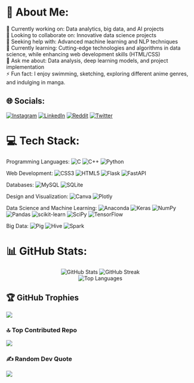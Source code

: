 
# 💫 About Me:
🔭 Currently working on: Data analytics, big data, and AI projects<br>👯 Looking to collaborate on: Innovative data science projects<br>🤝 Seeking help with: Advanced machine learning and NLP techniques<br>🌱 Currently learning: Cutting-edge technologies and algorithms in data science, while enhancing web development skills (HTML/CSS)<br>💬 Ask me about: Data analysis, deep learning models, and project implementation<br>⚡ Fun fact: I enjoy swimming, sketching, exploring different anime genres, and indulging in manga.


## 🌐 Socials:
[![Instagram](https://img.shields.io/badge/Instagram-%23E4405F.svg?logo=Instagram&logoColor=white)](https://instagram.com/absterjr) [![LinkedIn](https://img.shields.io/badge/LinkedIn-%230077B5.svg?logo=linkedin&logoColor=white)](https://linkedin.com/in/absterjr) [![Reddit](https://img.shields.io/badge/Reddit-%23FF4500.svg?logo=Reddit&logoColor=white)](https://reddit.com/user/absterjr) [![Twitter](https://img.shields.io/badge/Twitter-%231DA1F2.svg?logo=Twitter&logoColor=white)](https://twitter.com/AbsterJr) 

# 💻 Tech Stack:
Programming Languages:
 ![C](https://img.shields.io/badge/c-%2300599C.svg?style=plastic&logo=c&logoColor=white)
 ![C++](https://img.shields.io/badge/c++-%2300599C.svg?style=plastic&logo=c%2B%2B&logoColor=white)
 ![Python](https://img.shields.io/badge/python-3670A0?style=plastic&logo=python&logoColor=ffdd54)

Web Development:
 ![CSS3](https://img.shields.io/badge/css3-%231572B6.svg?style=plastic&logo=css3&logoColor=white)
 ![HTML5](https://img.shields.io/badge/html5-%23E34F26.svg?style=plastic&logo=html5&logoColor=white)
 ![Flask](https://img.shields.io/badge/flask-%23000.svg?style=plastic&logo=flask&logoColor=white)
 ![FastAPI](https://img.shields.io/badge/FastAPI-005571?style=plastic&logo=fastapi)

Databases:
 ![MySQL](https://img.shields.io/badge/mysql-%2300f.svg?style=plastic&logo=mysql&logoColor=white)
 ![SQLite](https://img.shields.io/badge/sqlite-%2307405e.svg?style=plastic&logo=sqlite&logoColor=white)

Design and Visualization:
 ![Canva](https://img.shields.io/badge/Canva-%2300C4CC.svg?style=plastic&logo=Canva&logoColor=white)
 ![Plotly](https://img.shields.io/badge/Plotly-%233F4F75.svg?style=plastic&logo=plotly&logoColor=white)

Data Science and Machine Learning:
 ![Anaconda](https://img.shields.io/badge/Anaconda-%2344A833.svg?style=plastic&logo=anaconda&logoColor=white)
 ![Keras](https://img.shields.io/badge/Keras-%23D00000.svg?style=plastic&logo=Keras&logoColor=white)
 ![NumPy](https://img.shields.io/badge/numpy-%23013243.svg?style=plastic&logo=numpy&logoColor=white)
 ![Pandas](https://img.shields.io/badge/pandas-%23150458.svg?style=plastic&logo=pandas&logoColor=white)
 ![scikit-learn](https://img.shields.io/badge/scikit--learn-%23F7931E.svg?style=plastic&logo=scikit-learn&logoColor=white)
 ![SciPy](https://img.shields.io/badge/SciPy-%230C55A5.svg?style=plastic&logo=scipy&logoColor=white)
 ![TensorFlow](https://img.shields.io/badge/TensorFlow-%23FF6F00.svg?style=plastic&logo=TensorFlow&logoColor=white)

Big Data:
 ![Pig](https://img.shields.io/badge/Pig-%23F37621.svg?style=plastic&logo=apache%20pig&logoColor=white)
 ![Hive](https://img.shields.io/badge/Hive-%23FDEE21.svg?style=plastic&logo=apache%20hive&logoColor=black)
 ![Spark](https://img.shields.io/badge/Spark-%23E25A1C.svg?style=plastic&logo=apache%20spark&logoColor=white)


# 📊 GitHub Stats:
<div align="center">
  <img src="https://github-readme-stats.vercel.app/api?username=absterjr&theme=dracula&hide_border=true&include_all_commits=true&count_private=true" alt="GitHub Stats" />
  <img src="https://github-readme-streak-stats.herokuapp.com/?user=absterjr&theme=dracula&hide_border=true" alt="GitHub Streak" />

</div>
<div align="center">
   <img src="https://github-readme-stats.vercel.app/api/top-langs/?username=absterjr&theme=dracula&hide_border=true&include_all_commits=true&count_private=true&layout=compact" alt="Top Languages" />
</div>


## 🏆 GitHub Trophies
![](https://github-profile-trophy.vercel.app/?username=absterjr&theme=dracula&no-frame=true&no-bg=false&margin-w=4)

### 🔝 Top Contributed Repo
![](https://github-contributor-stats.vercel.app/api?username=absterjr&limit=5&theme=dracula&combine_all_yearly_contributions=true)

### ✍️ Random Dev Quote
![](https://quotes-github-readme.vercel.app/api?type=horizontal&theme=radical)


<!-- Proudly created with GPRM ( https://gprm.itsvg.in ) -->

